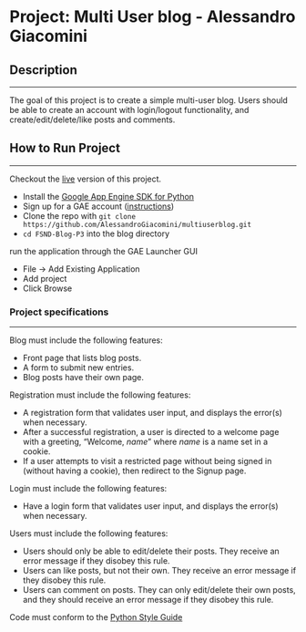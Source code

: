 # Project: Multi User blog - Alessandro Giacomini
## Description
-----------------------------------

The goal of this project is to create a simple multi-user blog. 
Users should be able to create an account with login/logout functionality, and create/edit/delete/like posts and comments.

## How to Run Project
------------------
Checkout the [live](http://multiuserblogalessandro.appspot.com/) version of this project.

* Install the [Google App Engine SDK for Python](https://cloud.google.com/appengine/downloads)
* Sign up for a GAE account ([instructions](https://sites.google.com/site/gdevelopercodelabs/app-engine/creating-your-app-engine-account))
* Clone the repo with ```git clone https://github.com/AlessandroGiacomini/multiuserblog.git```
* ```cd FSND-Blog-P3``` into the blog directory


run the application through the GAE Launcher GUI
- File -> Add Existing Application
- Add project
- Click Browse

### Project specifications
-----------------------------------

Blog must include the following features:
- Front page that lists blog posts.
- A form to submit new entries.
- Blog posts have their own page.

Registration must include the following features:
- A registration form that validates user input, and displays the error(s) when necessary.
- After a successful registration, a user is directed to a welcome page with a greeting, “Welcome, *name*” where *name* is a name set in a cookie.
- If a user attempts to visit a restricted page without being signed in (without having a cookie), then redirect to the Signup page.

Login must include the following features:
- Have a login form that validates user input, and displays the error(s) when necessary.

Users must include the following features:
- Users should only be able to edit/delete their posts. They receive an error message if they disobey this rule.
- Users can like posts, but not their own. They receive an error message if they disobey this rule.
- Users can comment on posts. They can only edit/delete their own posts, and they should receive an error message if they disobey this rule.

Code must conform to the [Python Style Guide](https://www.python.org/dev/peps/pep-0008/)
